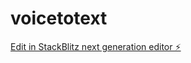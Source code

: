 # voicetotext

[Edit in StackBlitz next generation editor ⚡️](https://stackblitz.com/~/github.com/NoHaxUrJustTrash/voicetotext)